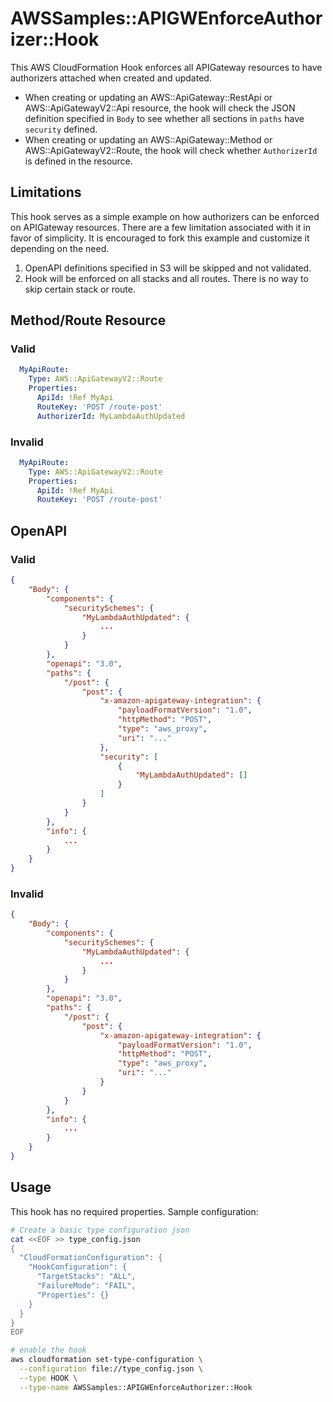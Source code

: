 # AWSSamples::APIGWEnforceAuthorizer::Hook

This AWS CloudFormation Hook enforces all APIGateway resources to have authorizers attached when created and updated. 

* When creating or updating an AWS::ApiGateway::RestApi or AWS::ApiGatewayV2::Api resource, the hook will check the JSON definition specified in `Body` to see whether all sections in `paths` have `security` defined.
* When creating or updating an AWS::ApiGateway::Method or AWS::ApiGatewayV2::Route, the hook will check whether `AuthorizerId` is defined in the resource.

## Limitations
This hook serves as a simple example on how authorizers can be enforced on APIGateway resources. There are a few limitation associated with it in favor of simplicity. It is encouraged to fork this example and customize it depending on the need.
1. OpenAPI definitions specified in S3 will be skipped and not validated.
2. Hook will be enforced on all stacks and all routes. There is no way to skip certain stack or route.

## Method/Route Resource
### Valid
```yaml
  MyApiRoute:
    Type: AWS::ApiGatewayV2::Route
    Properties:
      ApiId: !Ref MyApi
      RouteKey: 'POST /route-post'
      AuthorizerId: MyLambdaAuthUpdated
```
### Invalid
```yaml
  MyApiRoute:
    Type: AWS::ApiGatewayV2::Route
    Properties:
      ApiId: !Ref MyApi
      RouteKey: 'POST /route-post'
```

## OpenAPI
### Valid
```json
{
	"Body": {
		"components": {
			"securitySchemes": {
				"MyLambdaAuthUpdated": {
					...
				}
			}
		},
		"openapi": "3.0",
		"paths": {
			"/post": {
				"post": {
					"x-amazon-apigateway-integration": {
						"payloadFormatVersion": "1.0",
						"httpMethod": "POST",
						"type": "aws_proxy",
						"uri": "..."
					},
                    "security": [
                        {
                            "MyLambdaAuthUpdated": []
                        }
                    ]
				}
			}
		},
		"info": {
			...
		}
	}
}
```
### Invalid
```json
{
	"Body": {
		"components": {
			"securitySchemes": {
				"MyLambdaAuthUpdated": {
					...
				}
			}
		},
		"openapi": "3.0",
		"paths": {
			"/post": {
				"post": {
					"x-amazon-apigateway-integration": {
						"payloadFormatVersion": "1.0",
						"httpMethod": "POST",
						"type": "aws_proxy",
						"uri": "..."
					}
				}
			}
		},
		"info": {
			...
		}
	}
}
```
## Usage

This hook has no required properties.
Sample configuration:

```bash
# Create a basic type configuration json
cat <<EOF >> type_config.json
{
  "CloudFormationConfiguration": {
    "HookConfiguration": {
      "TargetStacks": "ALL",
      "FailureMode": "FAIL",
      "Properties": {}
    }
  }
}
EOF

# enable the hook
aws cloudformation set-type-configuration \
  --configuration file://type_config.json \
  --type HOOK \
  --type-name AWSSamples::APIGWEnforceAuthorizer::Hook
```
